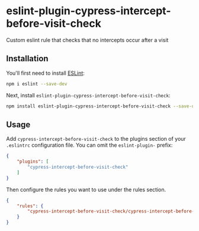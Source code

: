 # eslint-plugin-cypress-intercept-before-visit-check

Custom eslint rule that checks that no intercepts occur after a visit

## Installation

You'll first need to install [ESLint](https://eslint.org/):

```sh
npm i eslint --save-dev
```

Next, install `eslint-plugin-cypress-intercept-before-visit-check`:

```sh
npm install eslint-plugin-cypress-intercept-before-visit-check --save-dev
```

## Usage

Add `cypress-intercept-before-visit-check` to the plugins section of your `.eslintrc` configuration file. You can omit the `eslint-plugin-` prefix:

```json
{
    "plugins": [
        "cypress-intercept-before-visit-check"
    ]
}
```


Then configure the rules you want to use under the rules section.

```json
{
    "rules": {
        "cypress-intercept-before-visit-check/cypress-intercept-before-visit": 2
    }
}
```

